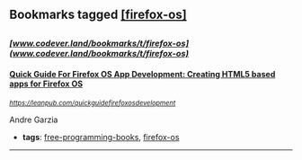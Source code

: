 ## Bookmarks tagged [[firefox-os]](https://www.codever.land/search?q=[firefox-os])

_<sup><sup>[www.codever.land/bookmarks/t/firefox-os](www.codever.land/bookmarks/t/firefox-os)</sup></sup>_
---
#### [Quick Guide For Firefox OS App Development: Creating HTML5 based apps for Firefox OS](https://leanpub.com/quickguidefirefoxosdevelopment)
_<sup>https://leanpub.com/quickguidefirefoxosdevelopment</sup>_

Andre Garzia
* **tags**: [free-programming-books](../tagged/free-programming-books.md), [firefox-os](../tagged/firefox-os.md)
---
